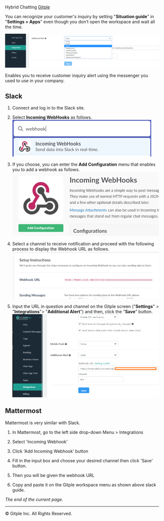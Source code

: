Hybrid Chatting [Gitple](https://gitple.io/en)

You can recognize your customer's inquiry by setting   "**Situation guide**" in "**Settings > Apps**” even though you don’t open the workspace and wait all the time.

![Alert Setting](assets/images/externalalerts/wsSettingAlerts.png)

Enables you to receive customer inquiry alert using the messenger you used to use in your company.

## Slack

  1. Connect and log in to the Slack site.

  2. Select **Incoming WebHooks** as follows.
    ![Slack Incoming WebHooks](assets/images/externalalerts/slackIncomingWebhooks.png)

  3. If you choose, you can enter  the **Add Configuration** menu that enables you to add a webhook as follows.
    ![Slack Webhook Configuration](assets/images/externalalerts/slackWebhookConfig.png)

  4. Select a channel to receive notification and proceed with the following process to display the Webhook URL as follows.
    ![Slack Webhook URL](assets/images/externalalerts/slackWebhookURL.png)

  5. Input the URL in question and channel on the Gitple screen ("**Settings**" > "**Integrations**"> "**Additional Alert**")   and then, click the "**Save**” button.  
    ![Slack Channel Setting](assets/images/externalalerts/slackChannelSetting.png)

## Mattermost

Mattermost is very similar with Slack.

  1. In Mattermost, go to the left side drop-down Menu > Integrations

  2. Select 'Incoming Webhook'

  3. Click 'Add Incoming Webhook' button

  4. Fill in the input box and choose your desired channel then click 'Save' button.

  5. Then you will be given the webhook URL

  6. Copy and paste it on the Gitple workspace menu as shown above slack guide.

*The end of the current page.*

---

© Gitple Inc. All Rights Reserved.
